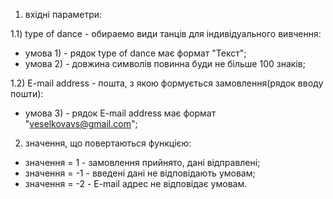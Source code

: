 1) вхідні параметри:

1.1) type of dance - обираемо види танців для індивідуального вивчення:
- умова 1) - рядок type of dance має формат "Текст";
- умова 2) - довжина символів  повинна буди не більше 100 знаків;

1.2) E-mail address - пошта, з якою формується замовлення(рядок вводу пошти):
- умова 3) - рядок E-mail address має формат "veselkovavs@gmail.com";

2) значення, що повертаються функцією:
- значення = 1 - замовлення прийнято, дані відправлені;
- значення = -1 - введені дані не відповідають умовам;
- значення = -2 - E-mail адрес не відповідає умовам.

